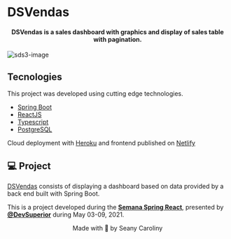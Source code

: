 # DSVendas

<h4 align="center">
   DSVendas is a sales dashboard with graphics and display of sales table with pagination. 
</h4>

![sds3-image](https://user-images.githubusercontent.com/38301491/117519395-aa6b6280-af79-11eb-80cf-7bc911d1e6cf.png)

## Tecnologies

This project was developed using cutting edge technologies.

- [Spring Boot](https://spring.io/)
- [ReactJS](https://reactjs.org/)
- [Typescript](https://www.typescriptlang.org/)
- [PostgreSQL](https://www.postgresql.org/)

Cloud deployment with [Heroku](https://www.heroku.com/) and frontend published on [Netlify](https://www.netlify.com/) 

## 💻 Project

[DSVendas](https://seany-dsvendas.netlify.app/) consists of displaying a dashboard based on data provided by a back end built with Spring Boot.

This is a project developed during the **[Semana Spring React](https://devsuperior.com.br/)**, presented by **[@DevSuperior](https://github.com/devsuperior)** during May 03-09, 2021.

<p align="center">Made with 💜 by Seany Caroliny</p>
